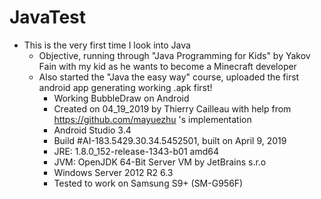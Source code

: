 # JavaTest
- This is the very first time I look into Java
  - Objective, running through "Java Programming for Kids" by Yakov Fain with my kid as he wants to become a Minecraft developer
  - Also started the "Java the easy way" course, uploaded the first android app generating working .apk first!
    - Working BubbleDraw on Android
    - Created on 04_19_2019 by Thierry Cailleau with help from  https://github.com/mayuezhu 's implementation
    - Android Studio 3.4
    - Build #AI-183.5429.30.34.5452501, built on April 9, 2019
    - JRE: 1.8.0_152-release-1343-b01 amd64
    - JVM: OpenJDK 64-Bit Server VM by JetBrains s.r.o
    - Windows Server 2012 R2 6.3
    - Tested to work on Samsung S9+ (SM-G956F)